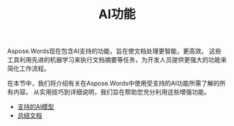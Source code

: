 ﻿---
title: AI功能
second_title: Aspose.Words为Python via .NET
articleTitle: AI功能
linktitle: AI功能
type: docs
weight: 35
description: "Aspose.WordsforPython引入了AI支持的工具，如文档摘要，以提高效率。 了解如何使用AI供电的功能与技巧和详细的指导."
url: /zh/python-net/ai-powered-features/
timestamp: 2024-11-26-12-00-00
---

Aspose.Words现在包含AI支持的功能，旨在使文档处理更智能，更高效。 这些工具利用先进的机器学习来执行文档摘要等任务，为开发人员提供更强大的功能来简化工作流程。

在本节中，我们将介绍有关在Aspose.Words中使用受支持的AI功能所需了解的所有内容。 从实用技巧到详细说明，我们旨在帮助您充分利用这些增强功能。

* [支持的AI模型](/words/python-net/supported-ai-models/)
* [总结文档](/words/python-net/summarize-a-document/)
